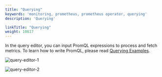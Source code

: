 ```yaml
---
title: "Querying"
keywords: 'monitoring, prometheus, prometheus operator, querying'
description: 'Querying'

linkTitle: "Querying"
weight: 10817
---
```


In the query editor, you can input PromQL expressions to process and fetch metrics. To learn how to write PromQL, please read [Querying Examples](https://prometheus.io/docs/prometheus/latest/querying/examples/).

![query-editor-1](/images/docs/project-user-guide/custom-application-monitoring/query-editor-1.jpg)

![query-editor-2](/images/docs/project-user-guide/custom-application-monitoring/query-editor-2.jpg)